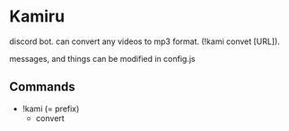 # Kamiru
discord bot.
can convert any videos to mp3 format. (!kami convet [URL]).

messages, and things can be modified in config.js

## Commands
- !kami (= prefix)
    - convert